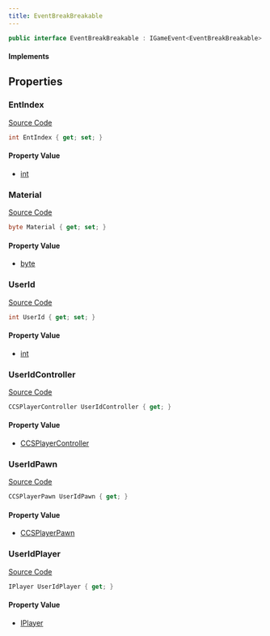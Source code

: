 ```yaml
---
title: EventBreakBreakable
---
```


```csharp
public interface EventBreakBreakable : IGameEvent<EventBreakBreakable>
```

#### Implements

## Properties

### EntIndex

[Source Code](https://github.com/swiftly-solution/swiftlys2/blob/beta/managed/src/SwiftlyS2.Generated/GameEvents/Interfaces/EventBreakBreakable.cs#L21)

```csharp
int EntIndex { get; set; }
```

#### Property Value

- [int](https://learn.microsoft.com/dotnet/api/system.int32)

### Material

[Source Code](https://github.com/swiftly-solution/swiftlys2/blob/beta/managed/src/SwiftlyS2.Generated/GameEvents/Interfaces/EventBreakBreakable.cs#L49)

```csharp
byte Material { get; set; }
```

#### Property Value

- [byte](https://learn.microsoft.com/dotnet/api/system.byte)

### UserId

[Source Code](https://github.com/swiftly-solution/swiftlys2/blob/beta/managed/src/SwiftlyS2.Generated/GameEvents/Interfaces/EventBreakBreakable.cs#L42)

```csharp
int UserId { get; set; }
```

#### Property Value

- [int](https://learn.microsoft.com/dotnet/api/system.int32)

### UserIdController

[Source Code](https://github.com/swiftly-solution/swiftlys2/blob/beta/managed/src/SwiftlyS2.Generated/GameEvents/Interfaces/EventBreakBreakable.cs#L27)

```csharp
CCSPlayerController UserIdController { get; }
```

#### Property Value

- [CCSPlayerController](/docs/api/shared/schemadefinitions/ccsplayercontroller)

### UserIdPawn

[Source Code](https://github.com/swiftly-solution/swiftlys2/blob/beta/managed/src/SwiftlyS2.Generated/GameEvents/Interfaces/EventBreakBreakable.cs#L33)

```csharp
CCSPlayerPawn UserIdPawn { get; }
```

#### Property Value

- [CCSPlayerPawn](/docs/api/shared/schemadefinitions/ccsplayerpawn)

### UserIdPlayer

[Source Code](https://github.com/swiftly-solution/swiftlys2/blob/beta/managed/src/SwiftlyS2.Generated/GameEvents/Interfaces/EventBreakBreakable.cs#L36)

```csharp
IPlayer UserIdPlayer { get; }
```

#### Property Value

- [IPlayer](/docs/api/shared/players/iplayer)

